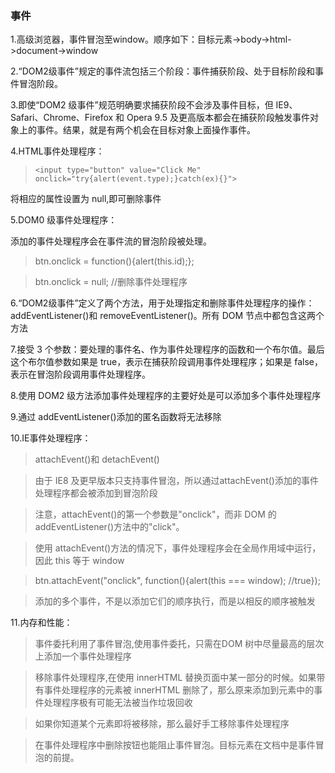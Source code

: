 ### 事件
1.高级浏览器，事件冒泡至window。顺序如下：目标元素->body->html->document->window

2.“DOM2级事件”规定的事件流包括三个阶段：事件捕获阶段、处于目标阶段和事件冒泡阶段。

3.即使“DOM2 级事件”规范明确要求捕获阶段不会涉及事件目标，但 IE9、Safari、Chrome、Firefox 和 Opera 9.5 及更高版本都会在捕获阶段触发事件对象上的事件。结果，就是有两个机会在目标对象上面操作事件。

4.HTML事件处理程序：
> `<input type="button" value="Click Me" onclick="try{alert(event.type);}catch(ex){}"> `

将相应的属性设置为 null,即可删除事件

5.DOM0 级事件处理程序：

添加的事件处理程序会在事件流的冒泡阶段被处理。

> btn.onclick = function(){alert(this.id);}; 

>btn.onclick = null; //删除事件处理程序

6.“DOM2级事件”定义了两个方法，用于处理指定和删除事件处理程序的操作：addEventListener()和 removeEventListener()。所有 DOM 节点中都包含这两个方法

7.接受 3 个参数：要处理的事件名、作为事件处理程序的函数和一个布尔值。最后这个布尔值参数如果是 true，表示在捕获阶段调用事件处理程序；如果是 false，表示在冒泡阶段调用事件处理程序。

8.使用 DOM2 级方法添加事件处理程序的主要好处是可以添加多个事件处理程序

9.通过 addEventListener()添加的匿名函数将无法移除

10.IE事件处理程序：

> attachEvent()和 detachEvent()

> 由于 IE8 及更早版本只支持事件冒泡，所以通过attachEvent()添加的事件处理程序都会被添加到冒泡阶段

> 注意，attachEvent()的第一个参数是"onclick"，而非 DOM 的 addEventListener()方法中的"click"。

> 使用 attachEvent()方法的情况下，事件处理程序会在全局作用域中运行，因此 this 等于 window

> btn.attachEvent("onclick", function(){alert(this === window); //true});

> 添加的多个事件，不是以添加它们的顺序执行，而是以相反的顺序被触发

11.内存和性能：

> 事件委托利用了事件冒泡,使用事件委托，只需在DOM 树中尽量最高的层次上添加一个事件处理程序

> 移除事件处理程序,在使用 innerHTML 替换页面中某一部分的时候。如果带有事件处理程序的元素被 innerHTML 删除了，那么原来添加到元素中的事件处理程序极有可能无法被当作垃圾回收

> 如果你知道某个元素即将被移除，那么最好手工移除事件处理程序

> 在事件处理程序中删除按钮也能阻止事件冒泡。目标元素在文档中是事件冒泡的前提。